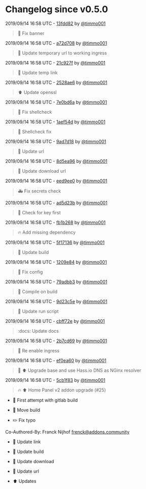 # Changelog since v0.5.0

2019/09/14 16:58 UTC - [13fdd82](https://github.com/hassio-addons/addon-home-panel/commit/13fdd820cc8494c65a5df7046a1a7a2ba5305c26) by [@timmo001](https://github.com/timmo001)
> :hammer: Fix banner 

2019/09/14 16:58 UTC - [a72d708](https://github.com/hassio-addons/addon-home-panel/commit/a72d708bd0985adc2396325068bd5b25443d9583) by [@timmo001](https://github.com/timmo001)
> :hammer: Update temporary url to working ingress 

2019/09/14 16:58 UTC - [21c927f](https://github.com/hassio-addons/addon-home-panel/commit/21c927f4ce168e2f51fc42d82771ba9de87976a0) by [@timmo001](https://github.com/timmo001)
> :hammer: Update temp link 

2019/09/14 16:58 UTC - [2528ae6](https://github.com/hassio-addons/addon-home-panel/commit/2528ae6df89de36085f3373a64fee7baa31f246b) by [@timmo001](https://github.com/timmo001)
> :arrow_up: Update openssl 

2019/09/14 16:58 UTC - [7e0bd6a](https://github.com/hassio-addons/addon-home-panel/commit/7e0bd6aea084f50f15039b3cd6273f1c707d6176) by [@timmo001](https://github.com/timmo001)
> :shirt: Fix shellcheck 

2019/09/14 16:58 UTC - [1aef54d](https://github.com/hassio-addons/addon-home-panel/commit/1aef54deda47a2e6ddaf8ac452fcbae35cd44b0e) by [@timmo001](https://github.com/timmo001)
> :shirt: Shellcheck fix 

2019/09/14 16:58 UTC - [9ad7d18](https://github.com/hassio-addons/addon-home-panel/commit/9ad7d184db5074302451aa7b9f1825ac9b7b2a0a) by [@timmo001](https://github.com/timmo001)
> :hammer: Update url 

2019/09/14 16:58 UTC - [8d5ea96](https://github.com/hassio-addons/addon-home-panel/commit/8d5ea9610d5669d54d952a5b96b1841833182de7) by [@timmo001](https://github.com/timmo001)
> :hammer: Update download url 

2019/09/14 16:58 UTC - [eed9ee0](https://github.com/hassio-addons/addon-home-panel/commit/eed9ee007c3185c8c48d68a0ded79bf3d0b0514a) by [@timmo001](https://github.com/timmo001)
> :ambulance: Fix secrets check 

2019/09/14 16:58 UTC - [ad5d23b](https://github.com/hassio-addons/addon-home-panel/commit/ad5d23bcc01842731a8f849908b619ef4ff69698) by [@timmo001](https://github.com/timmo001)
> :hammer: Check for key first 

2019/09/14 16:58 UTC - [fb1b268](https://github.com/hassio-addons/addon-home-panel/commit/fb1b268a3251e203e0ef1945869564edb1f69c6d) by [@timmo001](https://github.com/timmo001)
> :fire: Add missing dependency 

2019/09/14 16:58 UTC - [5f17136](https://github.com/hassio-addons/addon-home-panel/commit/5f1713626993cb60befa460e0be808f233bc5c4c) by [@timmo001](https://github.com/timmo001)
> :hammer: Update build 

2019/09/14 16:58 UTC - [1209e84](https://github.com/hassio-addons/addon-home-panel/commit/1209e84e5a7f39bf632bcdcdfe82a137128c94b0) by [@timmo001](https://github.com/timmo001)
> :hammer: Fix config 

2019/09/14 16:58 UTC - [79adbb3](https://github.com/hassio-addons/addon-home-panel/commit/79adbb3589659a2e9bea6ff810e56630eb87bca3) by [@timmo001](https://github.com/timmo001)
> :hammer: Compile on build 

2019/09/14 16:58 UTC - [9d23c5e](https://github.com/hassio-addons/addon-home-panel/commit/9d23c5eb21b1374799bc4cb508a8ab87692ac098) by [@timmo001](https://github.com/timmo001)
> :hammer: Update run script 

2019/09/14 16:58 UTC - [cbff72e](https://github.com/hassio-addons/addon-home-panel/commit/cbff72ebdd31c925e5736e381dbf2fbc9307508c) by [@timmo001](https://github.com/timmo001)
> :docs: Update docs 

2019/09/14 16:58 UTC - [2b7cd69](https://github.com/hassio-addons/addon-home-panel/commit/2b7cd697f6325c4d57004974778ce0ff45e5386f) by [@timmo001](https://github.com/timmo001)
> :hammer: Re enable ingress 

2019/09/14 16:58 UTC - [ef0ea60](https://github.com/hassio-addons/addon-home-panel/commit/ef0ea60964295f914aefd68add0fd7729f1d48f3) by [@timmo001](https://github.com/timmo001)
> :hammer: :arrow_up: Upgrade base and use Hass.io DNS as NGinx resolver 

2019/09/14 16:58 UTC - [5cb1f83](https://github.com/hassio-addons/addon-home-panel/commit/5cb1f83e99c7e19a4d00358418ecd840a1533e3d) by [@timmo001](https://github.com/timmo001)
> :fire: :arrow_up: Home Panel v2 addon upgrade (#25)

* :hammer: First attempt with gitlab build

* :hammer: Move build

* :pencil2: Fix typo

Co-Authored-By: Franck Nijhof <frenck@addons.community>

* :hammer: Update link

* :hammer: Update build

* :hammer: Update download

* :hammer: Update url

* :arrow_up: Updates 

